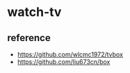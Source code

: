 # watch-tv

## reference

- <https://github.com/wlcmc1972/tvbox>
- <https://github.com/liu673cn/box>
